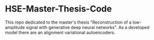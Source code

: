 # HSE-Master-Thesis-Code
This repo dedicated to the master's thesis "Reconstruction of a low-amplitude signal with generative deep neural networks". As a developed model there are an alignment variational autoencoders.
